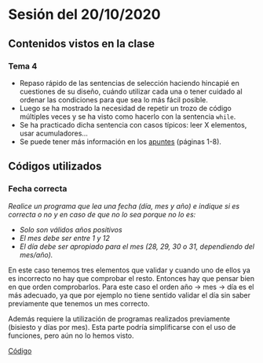 # Sesión del 20/10/2020

## Contenidos vistos en la clase

### Tema 4
* Repaso rápido de las sentencias de selección haciendo hincapié en cuestiones de su diseño, cuándo utilizar cada una o tener cuidado al ordenar las condiciones para que sea lo más fácil posible.
* Luego se ha mostrado la necesidad de repetir un trozo de código múltiples veces y se ha visto como hacerlo con la sentencia `while`.
* Se ha practicado dicha sentencia con casos típicos: leer X elementos, usar acumuladores...
* Se puede tener más información en los [apuntes](https://eii.cv.uma.es/pluginfile.php/233695/mod_resource/content/4/Tema%204%20-%20Parte%202.pdf) (páginas 1-8).
  
## Códigos utilizados

### Fecha correcta

*Realice un programa que lea una fecha (día, mes y año) e indique si es correcta o no y en caso de que no lo sea porque no lo es:*

* *Solo son válidos años positivos*
* *El mes debe ser entre 1 y 12* 
* *El día debe ser apropiado para el mes (28, 29, 30 o 31, dependiendo del mes/año).*

En este caso tenemos tres elementos que validar y cuando uno de ellos ya es incorrecto no hay que comprobar el resto. Entonces hay que pensar bien en que orden comprobarlos. Para este caso el orden año -> mes -> día es el más adecuado, ya que por ejemplo no tiene sentido validar el día sin saber previamente que tenemos un mes correcto.

Además requiere la utilización de programas realizados previamente (bisiesto y días por mes). Esta parte podría simplificarse con el uso de funciones, pero aún no lo hemos visto.

[Código](sesion20.10.29/fecha_correcta.cpp)
